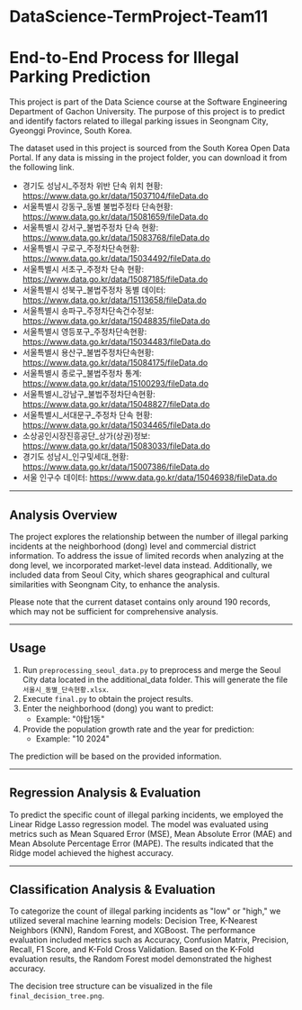 # DataScience-TermProject-Team11

# End-to-End Process for Illegal Parking Prediction

This project is part of the Data Science course at the Software Engineering Department of Gachon University. The purpose of this project is to predict and identify factors related to illegal parking issues in Seongnam City, Gyeonggi Province, South Korea.

The dataset used in this project is sourced from the South Korea Open Data Portal. If any data is missing in the project folder, you can download it from the following link.

* 경기도 성남시_주정차 위반 단속 위치 현황: <https://www.data.go.kr/data/15037104/fileData.do>
* 서울특별시 강동구_동별 불법주정타 단속현황: <https://www.data.go.kr/data/15081659/fileData.do>
* 서울특별시 강서구_불법주정차 단속 현황: <https://www.data.go.kr/data/15083768/fileData.do>
* 서울특별시 구로구_주정차단속현황: <https://www.data.go.kr/data/15034492/fileData.do>
* 서울특별시 서초구_주정차 단속 현황: <https://www.data.go.kr/data/15087185/fileData.do>
* 서울특별시 성북구_불법주정차 동별 데이터: <https://www.data.go.kr/data/15113658/fileData.do>
* 서울특별시 송파구_주정차단속건수정보: <https://www.data.go.kr/data/15048835/fileData.do>
* 서울특별시 영등포구_주정차단속현황: <https://www.data.go.kr/data/15034483/fileData.do>
* 서울특별시 용산구_불법주정차단속현황: <https://www.data.go.kr/data/15084175/fileData.do>
* 서울특별시 종로구_불법주정차 통계: <https://www.data.go.kr/data/15100293/fileData.do>
* 서울특별시_강남구_불법주정차단속현황: <https://www.data.go.kr/data/15048827/fileData.do>
* 서울특별시_서대문구_주정차 단속 현황: <https://www.data.go.kr/data/15034465/fileData.do>
* 소상공인시장진흥공단_상가(상권)정보: <https://www.data.go.kr/data/15083033/fileData.do>
* 경기도 성남시_인구및세대_현황: <https://www.data.go.kr/data/15007386/fileData.do>
* 서울 인구수 데이터: <https://www.data.go.kr/data/15046938/fileData.do>

---

## Analysis Overview

The project explores the relationship between the number of illegal parking incidents at the neighborhood (dong) level and commercial district information. To address the issue of limited records when analyzing at the dong level, we incorporated market-level data instead. Additionally, we included data from Seoul City, which shares geographical and cultural similarities with Seongnam City, to enhance the analysis.

Please note that the current dataset contains only around 190 records, which may not be sufficient for comprehensive analysis.

---

## Usage

1. Run `preprocessing_seoul_data.py` to preprocess and merge the Seoul City data located in the additional_data folder. This will generate the file `서울시_동별_단속현황.xlsx`.
2. Execute `final.py` to obtain the project results.
3. Enter the neighborhood (dong) you want to predict:
   - Example: "야탑1동"
4. Provide the population growth rate and the year for prediction:
   - Example: "10 2024"

The prediction will be based on the provided information.

---

## Regression Analysis & Evaluation

To predict the specific count of illegal parking incidents, we employed the Linear Ridge Lasso regression model. The model was evaluated using metrics such as Mean Squared Error (MSE), Mean Absolute Error (MAE) and Mean Absolute Percentage Error (MAPE). The results indicated that the Ridge model achieved the highest accuracy.

---

## Classification Analysis & Evaluation

To categorize the count of illegal parking incidents as "low" or "high," we utilized several machine learning models: Decision Tree, K-Nearest Neighbors (KNN), Random Forest, and XGBoost. The performance evaluation included metrics such as Accuracy, Confusion Matrix, Precision, Recall, F1 Score, and K-Fold Cross Validation. Based on the K-Fold evaluation results, the Random Forest model demonstrated the highest accuracy.

The decision tree structure can be visualized in the file `final_decision_tree.png`.
